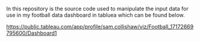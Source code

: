 In this repository is the source code used to manipulate the input data for use in my football data dashboard in tabluea which can be found below.

https://public.tableau.com/app/profile/sam.collishaw/viz/Football_17172669795600/Dashboard1
